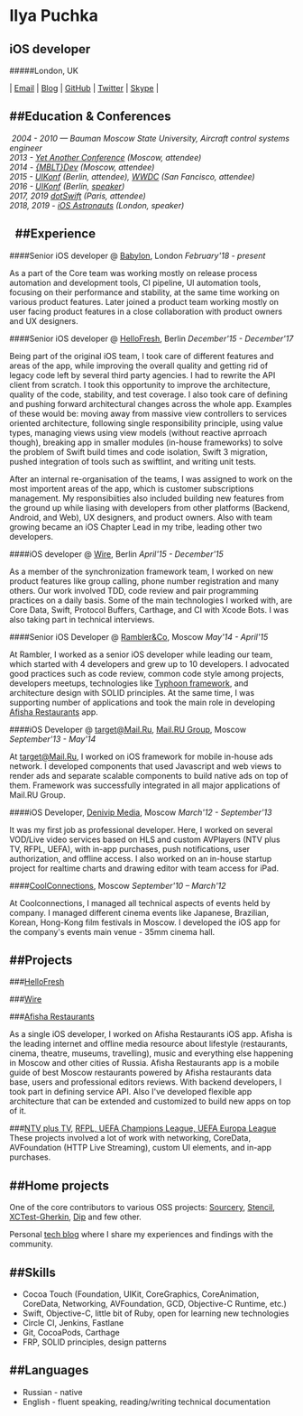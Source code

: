 Ilya Puchka
===========
iOS developer
-------------

#####London, UK

| [Email](mailto:ilyapuchka@gmail.com)
| [Blog](http://ilya.puchka.me)
| [GitHub](https://github.com/ilyapuchka)
| [Twitter](https://twitter.com/ilyapuchka)
| [Skype](skype:ilyapuchka?userinfo) |


##Education & Conferences
---
 *2004 - 2010 — Bauman Moscow State University, Aircraft control systems engineer*  
*2013 - [Yet Another Conference](https://events.yandex.ru/events/yac/2013/) (Moscow, attendee)*  
*2014 - [{MBLT}Dev](http://2014.mbltdev.ru/en.html) (Moscow, attendee)*  
*2015 - [UIKonf](http://www.uikonf.com) (Berlin, attendee), [WWDC](https://developer.apple.com/wwdc/) (San Fancisco, attendee)*  
*2016 - [UIKonf](http://www.uikonf.com) (Berlin, [speaker](https://www.youtube.com/watch?v=Jg5MvmR3TtM&index=15&list=PLdr22uU_wISqm9QbnczWxXs9qyuWpSU4k))*  
*2017, 2019 [dotSwift](https://www.dotswift.io) (Paris, attendee)*  
*2018, 2019 - [iOS Astronauts](https://www.youtube.com/channel/UCafIVU7Twt-smc2Lu_ozzAQ) (London, speaker)*

 
##Experience
---

####Senior iOS developer @ [Babylon](http://www.babylonhealth.com), London
*February'18 - present*

As a part of the Core team was working mostly on release process automation and development tools, CI pipeline, UI automation tools, focusing on their performance and stability, at the same time working on various product features. Later joined a product team working mostly on user facing product features in a close collaboration with product owners and UX designers.


####Senior iOS developer @ [HelloFresh](http://www.hellofresh.com), Berlin
*December'15 - December'17*

Being part of the original iOS team, I took care of different features and areas of the app, while improving the overall quality and getting rid of legacy code left by several third party agencies. I had to rewrite the API client from scratch. I took this opportunity to improve the architecture, quality of the code, stability, and test coverage. I also took care of defining and pushing forward architectural changes across the whole app. Examples of these would be: moving away from massive view controllers to services oriented architecture, following single responsibility principle, using value types, managing views using view models (without reactive aprroach though), breaking app in smaller modules (in-house frameworks) to solve the problem of Swift build times and code isolation, Swift 3 migration, pushed integration of tools such as swiftlint, and writing unit tests. 

After an internal re-organisation of the teams, I was assigned to work on the most importent areas of the app, which is customer subscriptions management. My responsibiities also included building new features from the ground up while liasing with developers from other platforms (Backend, Android, and Web), UX designers, and product owners. Also with team growing became an iOS Chapter Lead in my tribe, leading other two developers.


####iOS developer @ [Wire](http://www.wire.com), Berlin
*April'15 - December'15*
 
As a member of the synchronization framework team, I worked on new product features like group calling, phone number registration and many others. Our work involved TDD, code review and pair programming practices on a daily basis. Some of the main technologies I worked with, are Core Data, Swift, Protocol Buffers, Carthage, and CI with Xcode Bots. I was also taking part in technical interviews.

####Senior iOS Developer @ [Rambler&Co](http://tinyurl.com/qzy2yeb), Moscow
*May'14 - April'15*

At Rambler, I worked as a senior iOS developer while leading our team, which started with 4 developers and grew up to 10 developers. I advocated good practices such as code review, common code style among projects, developers meetups, technologies like [Typhoon framework](http://typhoonframework.org), and architecture design with SOLID principles. At the same time, I was supporting number of applications and took the main role in developing [Afisha Restaurants](https://itunes.apple.com/ru/app/afisa-restorany/id916815434?mt=8) app.

####iOS Developer @ target@Mail.Ru, [Mail.RU Group](https://corp.mail.ru/en/), Moscow
*September'13 - May'14*

At target@Mail.Ru, I worked on iOS framework for mobile in-house ads network. I developed components that used Javascript and web views to render ads and separate scalable components to build native ads on top of them. Framework was successfully integrated in all major applications of Mail.RU Group.

####iOS Developer, [Denivip Media](http://www.denivip.ru/en.html), Moscow
*March'12 - September'13*

It was my first job as professional developer. Here, I worked on several VOD/Live video services based on HLS and custom AVPlayers (NTV plus TV, RFPL, UEFA), with in-app purchases, push notifications, user authorization, and offline access. I also worked on an in-house startup project for realtime charts and drawing editor with team access for iPad.

####[CoolConnections](http://www.coolconnections.ru/en), Moscow
*September'10 – March'12*   

At Coolconnections, I managed all technical aspects of events held by company. I managed different cinema events like Japanese, Brazilian, Korean, Hong-Kong film festivals in Moscow. I developed the iOS app for the company's events main venue - 35mm cinema hall.



##Projects
---

###[HelloFresh](https://itunes.apple.com/app/id970107419?mt=8)

###[Wire](https://wire.com)

###[Afisha Restaurants](http://tinyurl.com/pqsay78)

As a single iOS developer, I worked on Afisha Restaurants iOS app. Afisha is the leading internet and offline media resource about lifestyle (restaurants, cinema, theatre, museums, travelling), music and everything else happening in Moscow and other cities of Russia. Afisha Restaurants app is a mobile guide of best Moscow restaurants powered by Afisha restaurants data base, users and professional editors reviews.
With backend developers, I took part in defining service API. Also I've developed flexible app architecture that can be extended and customized to build new apps on top of it.

###[NTV plus TV](http://tinyurl.com/p6w7rfp), [RFPL, UEFA Champions League, UEFA Europa League](http://ilya.puchka.me/rfpl/)
These projects involved a lot of work with networking, CoreData, AVFoundation (HTTP Live Streaming), custom UI elements, and in-app purchases.


##Home projects
---

One of the core contributors to various OSS projects: [Sourcery](https://github.com/krzysztofzablocki/Sourcery), [Stencil](https://github.com/stencilproject/Stencil), [XCTest-Gherkin](https://github.com/net-a-porter-mobile/XCTest-Gherkin), [Dip](https://github.com/AliSoftware/Dip) and few other.

Personal [tech blog](http://ilya.puchka.me) where I share my experiences and findings with the community.

##Skills
---
* Cocoa Touch (Foundation, UIKit, CoreGraphics, CoreAnimation, CoreData, Networking, AVFoundation, GCD, Objective-C Runtime, etc.)
* Swift, Objective-C, little bit of Ruby, open for learning new technologies 
* Circle CI, Jenkins, Fastlane
* Git, CocoaPods, Carthage
* FRP, SOLID principles, design patterns


##Languages
---
* Russian - native
* English - fluent speaking, reading/writing technical documentation
